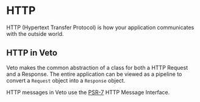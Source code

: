 # HTTP

HTTP (Hypertext Transfer Protocol) is how your application communicates with the outside world.

## HTTP in Veto

Veto makes the common abstraction of a class for both a HTTP Request and a Response. The entire application can be viewed as a
pipeline to convert a `Request` object into a `Response` object.

HTTP messages in Veto use the [PSR-7](http://www.php-fig.org/psr/psr-7/) HTTP Message Interface.